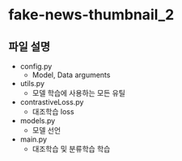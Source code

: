 # fake-news-thumbnail_2

## 파일 설명
* config.py 
  * Model, Data arguments
* utils.py
  * 모델 학습에 사용하는 모든 유틸
* contrastiveLoss.py
  * 대조학습 loss
* models.py
  * 모델 선언
* main.py
  * 대조학습 및 분류학습 학습
